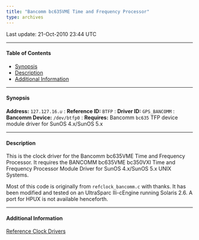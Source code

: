 ```yaml
---
title: "Bancomm bc635VME Time and Frequency Processor"
type: archives
---
```


Last update: 21-Oct-2010 23:44 UTC

* * *

#### Table of Contents

*   [Synopsis](/documentation/drivers/driver16/#synopsis)
*   [Description](/documentation/drivers/driver16/#description)
*   [Additional Information](/documentation/drivers/driver16/#additional-information)

* * *

#### Synopsis

**Address:** <code>127.127.16._u_</code>
: **Reference ID:** `BTFP`
: **Driver ID:** `GPS_BANCOMM`
: **Bancomm Device:** `/dev/btfp0`
: **Requires:** Bancomm `bc635` TFP device module driver for SunOS 4.x/SunOS 5.x

* * *

#### Description

This is the clock driver for the Bancomm bc635VME Time and Frequency Processor. It requires the BANCOMM bc635VME bc350VXI Time and Frequency Processor Module Driver for SunOS 4.x/SunOS 5.x UNIX Systems.

Most of this code is originally from `refclock_bancomm.c` with thanks. It has been modified and tested on an UltraSparc IIi-cEngine running Solaris 2.6. A port for HPUX is not available henceforth.

* * *

#### Additional Information

[Reference Clock Drivers](/documentation/4.2.8-series/refclock/)

